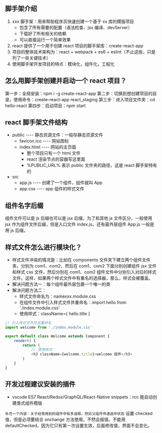## 脚手架介绍
1. xxx 脚手架：用来帮助程序员快速创建一个基于 xx 库的模版项目
    - 包含了所有需要的配置（语法检查、jsx 编译、devServer）
    - 下载好了所有相关的依赖
    - 可以直接运行一个简单效果
2. react 提供了一个用于创建 react 项目的脚手架库：create-react-app
3. 项目的整体技术架构为：react + webpack + es6 + eslint（不止这些，只是列了一些关键技术）
4. 使用脚手架开发项目的特点：模块化，组件化，工程化

## 怎么用脚手架创建并启动一个 react 项目？
第一步：全局安装：npm i -g create-react-app
第二步：切换到想创建项目的目录，使用命令：create-react-app react_staging
第三步：进入项目文件夹：cd hello-react
第四步：启动项目：npm start

## react 脚手架文件结构
- public ---- 静态资源文件：一般存静态资源文件
    - favicon.ico ---- 网站图标
    - index.html ---- 网站的主页面
        - 整个项目只有一个 html 文件
        - react 渲染节点的容器写这里面
        - %PUBLIC_URL% 表示 public 文件夹的路径，这是 react 脚手架特有的
- src
    - app.js ---- 创建了一个组件，组件就叫 App
    - app.css ---- app 组件的样式文件

## 组件名字后缀
组件文件可以是 js 后缀也可以是 jsx 后缀，为了和其他 js 文件区分，一般使用 jsx 作为组件文件后缀，但是入口文件 index.js，还有最外层组件 App.js 一般是用 js 后缀。

## 样式文件怎么进行模块化？
- 样式文件冲突的情况是：比如在 components 文件夹下建立两个组件文件夹，分别为 com1、com2，然后在 com1、com2 下面分别创建组件 jsx 文件和样式 css 文件，然后分别在 com1、com2 组件文件中分别引入对应的样式文件。这样，如果两个样式文件中有重名的选择器，那么，样式会被覆盖。
- 解决问题方法一：每个组件最外层包裹一个唯一的类
- 解决问题方法二：
    - 样式文件命名为：namexxx.module.css
    - 在组件文件中引入样式文件并重命名：import hello from './index.module.css'
    - 使用样式：className={ hello.title }

``` js
// 引入样式文件并且重命名
import welcome from './index.module.css'

export default class Welcome extends Component {
    render() {
        return (
            // 使用样式
            <h3 className={welcome.title}>welcome 组件</h3>
        )
    }
}
```

## 开发过程建议安装的插件
- vscode ES7 React/Redux/GraphQL/React-Native snippets：rcc 能自动创建类式组件模版

`补充一个内容：关于经常用到的组件中有多选框，然后父组件传递选中状态`
设置 checked 值，但是必须要结合 onchange 方法使用，不然会报错。不能用 defaultChecked，因为它只有第一次设置生效，后面修改值，界面不会变化。

